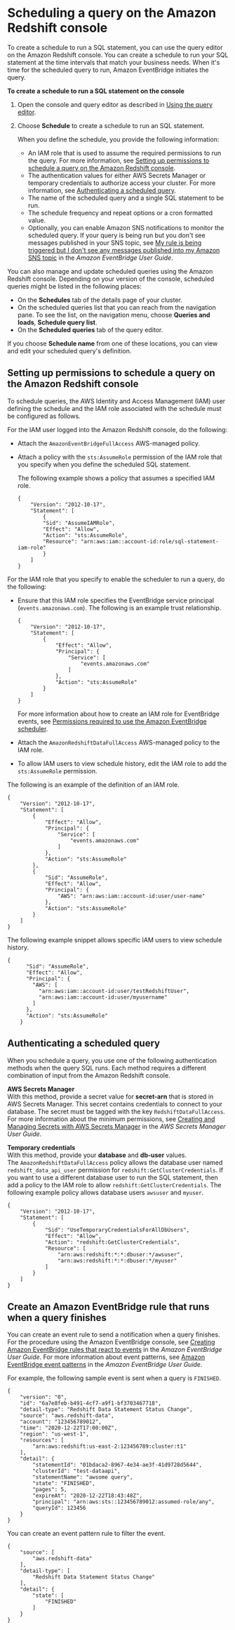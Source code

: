 # Scheduling a query on the Amazon Redshift console<a name="query-editor-schedule-query"></a>

To create a schedule to run a SQL statement, you can use the query editor on the Amazon Redshift console\. You can create a schedule to run your SQL statement at the time intervals that match your business needs\. When it's time for the scheduled query to run, Amazon EventBridge initiates the query\.  

**To create a schedule to run a SQL statement on the console**

1. Open the console and query editor as described in [Using the query editor](query-editor.md#using-query-editor)\.

1. Choose **Schedule** to create a schedule to run an SQL statement\. 

   When you define the schedule, you provide the following information:
   + An IAM role that is used to assume the required permissions to run the query\. For more information, see [Setting up permissions to schedule a query on the Amazon Redshift console](#query-editor-schedule-query-permissions)\. 
   + The authentication values for either AWS Secrets Manager or temporary credentials to authorize access your cluster\. For more information, see [Authenticating a scheduled query](#query-editor-schedule-query-authentication)\. 
   + The name of the scheduled query and a single SQL statement to be run\.
   + The schedule frequency and repeat options or a cron formatted value\. 
   + Optionally, you can enable Amazon SNS notifications to monitor the scheduled query\. If your query is being run but you don't see messages published in your SNS topic, see [ My rule is being triggered but I don't see any messages published into my Amazon SNS topic](https://docs.aws.amazon.com/eventbridge/latest/userguide/eventbridge-troubleshooting.html#no-messages-published-sns) in the *Amazon EventBridge User Guide*\.  

You can also manage and update scheduled queries using the Amazon Redshift console\. Depending on your version of the console, scheduled queries might be listed in the following places: 
+ On the **Schedules** tab of the details page of your cluster\.
+ On the scheduled queries list that you can reach from the navigation pane\. To see the list, on the navigation menu, choose **Queries and loads**, **Schedule query list**\.
+ On the **Scheduled queries** tab of the query editor\.

If you choose **Schedule name** from one of these locations, you can view and edit your scheduled query's definition\. 

## Setting up permissions to schedule a query on the Amazon Redshift console<a name="query-editor-schedule-query-permissions"></a>

To schedule queries, the AWS Identity and Access Management \(IAM\) user defining the schedule and the IAM role associated with the schedule must be configured as follows\. 

For the IAM user logged into the Amazon Redshift console, do the following: 
+ Attach the `AmazonEventBridgeFullAccess` AWS\-managed policy\. 
+ Attach a policy with the `sts:AssumeRole` permission of the IAM role that you specify when you define the scheduled SQL statement\. 

  The following example shows a policy that assumes a specified IAM role\.

  ```
  {
      "Version": "2012-10-17",
      "Statement": [
          {
          "Sid": "AssumeIAMRole",
          "Effect": "Allow",
          "Action": "sts:AssumeRole",
          "Resource": "arn:aws:iam::account-id:role/sql-statement-iam-role"
          }
      ]
  }
  ```

For the IAM role that you specify to enable the scheduler to run a query, do the following: 
+ Ensure that this IAM role specifies the EventBridge service principal \(`events.amazonaws.com`\)\. The following is an example trust relationship\. 

  ```
  {
      "Version": "2012-10-17",
      "Statement": [
          {
              "Effect": "Allow",
              "Principal": {
                  "Service": [
                      "events.amazonaws.com"
                  ]
              },
              "Action": "sts:AssumeRole"
          }
      ]
  }
  ```

  For more information about how to create an IAM role for EventBridge events, see [Permissions required to use the Amazon EventBridge scheduler](redshift-iam-access-control-identity-based.md#iam-permission-eventbridge-scheduler)\. 
+ Attach the `AmazonRedshiftDataFullAccess` AWS\-managed policy to the IAM role\. 
+ To allow IAM users to view schedule history, edit the IAM role to add the `sts:AssumeRole` permission\. 

The following is an example of the definition of an IAM role\.

```
{
    "Version": "2012-10-17",
    "Statement": [
        {
            "Effect": "Allow",
            "Principal": {
                "Service": [
                    "events.amazonaws.com"
                ]
            },
            "Action": "sts:AssumeRole"
        },
        {
            "Sid": "AssumeRole",
            "Effect": "Allow",
            "Principal": {
                "AWS": "arn:aws:iam::account-id:user/user-name"
            },
            "Action": "sts:AssumeRole"
        }
    ]
}
```

The following example snippet allows specific IAM users to view schedule history\.

```
{
      "Sid": "AssumeRole",
      "Effect": "Allow",
      "Principal": {
        "AWS": [
          "arn:aws:iam::account-id:user/testRedshiftUser",
          "arn:aws:iam::account-id:user/myusername"
        ]
      },
      "Action": "sts:AssumeRole"
    }
```

## Authenticating a scheduled query<a name="query-editor-schedule-query-authentication"></a>

When you schedule a query, you use one of the following authentication methods when the query SQL runs\. Each method requires a different combination of input from the Amazon Redshift console\. 

**AWS Secrets Manager**  
With this method, provide a secret value for **secret\-arn** that is stored in AWS Secrets Manager\. This secret contains credentials to connect to your database\. The secret must be tagged with the key `RedshiftDataFullAccess`\.   
For more information about the minimum permissions, see [Creating and Managing Secrets with AWS Secrets Manager](https://docs.aws.amazon.com/secretsmanager/latest/userguide/managing-secrets.html) in the *AWS Secrets Manager User Guide*\. 

**Temporary credentials**  
With this method, provide your **database** and **db\-user** values\.   
The `AmazonRedshiftDataFullAccess` policy allows the database user named `redshift_data_api_user` permission for `redshift:GetClusterCredentials`\. If you want to use a different database user to run the SQL statement, then add a policy to the IAM role to allow `redshift:GetClusterCredentials`\. The following example policy allows database users `awsuser` and `myuser`\.   

```
{
    "Version": "2012-10-17",
    "Statement": [
        {
            "Sid": "UseTemporaryCredentialsForAllDbUsers",
            "Effect": "Allow",
            "Action": "redshift:GetClusterCredentials",
            "Resource": [
                "arn:aws:redshift:*:*:dbuser:*/awsuser",
                "arn:aws:redshift:*:*:dbuser:*/myuser"
            ]
        }
    ]
}
```

## Create an Amazon EventBridge rule that runs when a query finishes<a name="data-api-eventbridge-finished-notification"></a>

You can create an event rule to send a notification when a query finishes\. For the procedure using the Amazon EventBridge console, see [Creating Amazon EventBridge rules that react to events](https://docs.aws.amazon.com/eventbridge/latest/userguide/eb-create-rule.html) in the *Amazon EventBridge User Guide*\. For more information about event patterns, see [Amazon EventBridge event patterns](https://docs.aws.amazon.com/eventbridge/latest/userguide/eb-event-patterns.html) in the *Amazon EventBridge User Guide*\. 

For example, the following sample event is sent when a query is `FINISHED`\.

```
{
    "version": "0",
    "id": "6a7e8feb-b491-4cf7-a9f1-bf3703467718",
    "detail-type": "Redshift Data Statement Status Change",
    "source": "aws.redshift-data",
    "account": "123456789012",
    "time": "2020-12-22T17:00:00Z",
    "region": "us-west-1",
    "resources": [
        "arn:aws:redshift:us-east-2:123456789:cluster:t1"
    ],
    "detail": {
        "statementId": "01bdaca2-8967-4e34-ae3f-41d9728d5644",
        "clusterId": "test-dataapi",
        "statementName": "awsome query",
        "state": "FINISHED",
        "pages": 5,
        "expireAt": "2020-12-22T18:43:48Z",
        "principal": "arn:aws:sts::123456789012:assumed-role/any",
        "queryId": 123456
    }
}
```

You can create an event pattern rule to filter the event\.

```
{
    "source": [
        "aws.redshift-data"
    ],
    "detail-type": [
        "Redshift Data Statement Status Change"
    ],
    "detail": {
        "state": [
            "FINISHED"
        ]
    }
}
```